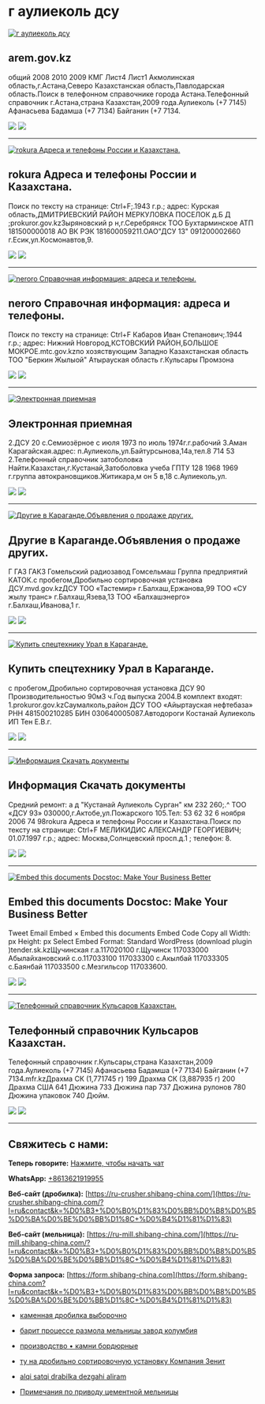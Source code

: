 # г аулиеколь дсу

<a href="https://swt.shibang-china.com/?l=ru&img&k=%D0%B3+%D0%B0%D1%83%D0%BB%D0%B8%D0%B5%D0%BA%D0%BE%D0%BB%D1%8C+%D0%B4%D1%81%D1%83" target="_blank">![г аулиеколь дсу](http://static.shibang-china.com/all-800x300/1159.jpg)</a>

## arem.gov.kz
общий 2008 2010 2009 КМГ Лист4 Лист1 Акмолинская область,г.Астана,Северо Казахстанская область,Павлодарская область.Поиск в телефонном справочнике города Астана.Телефонный справочник г.Астана,страна Казахстан,2009 года.Аулиеколь (+7 7145) Афанасьева Бадамша (+7 7134) Байганин (+7 7134.


<a href="https://whatsapp.shibangsoft.com/WhatsApp.php" target="_blank" title="WhatsApp">![](http://static.shibang-china.com/icon/whatsapp.png)</a> <a href="https://swt.shibang-china.com/?l=ru&icon&k=%D0%B3+%D0%B0%D1%83%D0%BB%D0%B8%D0%B5%D0%BA%D0%BE%D0%BB%D1%8C+%D0%B4%D1%81%D1%83" target="_blank">![](http://static.shibang-china.com/icon/chat-ru.png)</a>

---

<a href="https://swt.shibang-china.com/?l=ru&img&k=%D0%B3+%D0%B0%D1%83%D0%BB%D0%B8%D0%B5%D0%BA%D0%BE%D0%BB%D1%8C+%D0%B4%D1%81%D1%83" target="_blank">![rokura Адреса и телефоны России и Казахстана.](http://static.shibang-china.com/all-800x300/1240.jpg)</a>

## rokura Адреса и телефоны России и Казахстана.
Поиск по тексту на странице: Ctrl+F;.1943 г.р.; адрес: Курская область,ДМИТРИЕВСКИЙ РАЙОН МЕРКУЛОВКА ПОСЕЛОК д.Б Д ;prokuror.gov.kzЗыряновский р н,г.Серебрянск ТОО Бухтарминское АТП 181500000018 АО ВК РЭК 181600059211.ОАО&quot;ДСУ 13&quot; 091200002660 г.Есик,ул.Космонавтов,9.


<a href="https://whatsapp.shibangsoft.com/WhatsApp.php" target="_blank" title="WhatsApp">![](http://static.shibang-china.com/icon/whatsapp.png)</a> <a href="https://swt.shibang-china.com/?l=ru&icon&k=%D0%B3+%D0%B0%D1%83%D0%BB%D0%B8%D0%B5%D0%BA%D0%BE%D0%BB%D1%8C+%D0%B4%D1%81%D1%83" target="_blank">![](http://static.shibang-china.com/icon/chat-ru.png)</a>

---

<a href="https://swt.shibang-china.com/?l=ru&img&k=%D0%B3+%D0%B0%D1%83%D0%BB%D0%B8%D0%B5%D0%BA%D0%BE%D0%BB%D1%8C+%D0%B4%D1%81%D1%83" target="_blank">![neroro Справочная информация: адреса и телефоны.](http://static.shibang-china.com/all-800x300/1.jpg)</a>

## neroro Справочная информация: адреса и телефоны.
Поиск по тексту на странице: Ctrl+F Кабаров Иван Степанович;.1944 г.р.; адрес: Нижний Новгород,КСТОВСКИЙ РАЙОН,БОЛЬШОЕ МОКРОЕ.mtc.gov.kzпо хозяствующим Западно Казахстанская область ТОО &quot;Беркин Жылыой&quot; Атырауская область г.Кульсары Промзона


<a href="https://whatsapp.shibangsoft.com/WhatsApp.php" target="_blank" title="WhatsApp">![](http://static.shibang-china.com/icon/whatsapp.png)</a> <a href="https://swt.shibang-china.com/?l=ru&icon&k=%D0%B3+%D0%B0%D1%83%D0%BB%D0%B8%D0%B5%D0%BA%D0%BE%D0%BB%D1%8C+%D0%B4%D1%81%D1%83" target="_blank">![](http://static.shibang-china.com/icon/chat-ru.png)</a>

---

<a href="https://swt.shibang-china.com/?l=ru&img&k=%D0%B3+%D0%B0%D1%83%D0%BB%D0%B8%D0%B5%D0%BA%D0%BE%D0%BB%D1%8C+%D0%B4%D1%81%D1%83" target="_blank">![Электронная приемная](http://static.shibang-china.com/all-800x300/423.jpg)</a>

## Электронная приемная
2.ДСУ 20 с.Семиозёрное с июля 1973 по июль 1974г.г.рабочий 3.Аман Карагайская.адрес: п.Аулиеколь,ул.Байтурсынова,14а,тел.8 714 53 2.Телефонный справочник затоболовка Найти.Казахстан,г.Кустанай,Затоболовка учеба ГПТУ 128 1968 1969 г.группа автокрановщиков.Житикара,м он 5 в,18 с.Аулиеколь,ул.


<a href="https://whatsapp.shibangsoft.com/WhatsApp.php" target="_blank" title="WhatsApp">![](http://static.shibang-china.com/icon/whatsapp.png)</a> <a href="https://swt.shibang-china.com/?l=ru&icon&k=%D0%B3+%D0%B0%D1%83%D0%BB%D0%B8%D0%B5%D0%BA%D0%BE%D0%BB%D1%8C+%D0%B4%D1%81%D1%83" target="_blank">![](http://static.shibang-china.com/icon/chat-ru.png)</a>

---

<a href="https://swt.shibang-china.com/?l=ru&img&k=%D0%B3+%D0%B0%D1%83%D0%BB%D0%B8%D0%B5%D0%BA%D0%BE%D0%BB%D1%8C+%D0%B4%D1%81%D1%83" target="_blank">![Другие в Карагандe.Объявления о продаже других.](http://static.shibang-china.com/all-800x300/1192.jpg)</a>

## Другие в Карагандe.Объявления о продаже других.
Г ГАЗ ГАКЗ Гомельский радиозавод Гомсельмаш Группа предприятий КАТОК.с пробегом,Дробильно сортировочная установка ДСУ.mvd.gov.kzДСУ ТОО &#171;Тастемир&#187; г.Балхаш,Ержанова,99 ТОО &#171;СУ жылу транс&#187; г.Балхаш,Язева,13 ТОО &#171;Балхашэнерго&#187; г.Балхаш,Иванова,1 г.


<a href="https://whatsapp.shibangsoft.com/WhatsApp.php" target="_blank" title="WhatsApp">![](http://static.shibang-china.com/icon/whatsapp.png)</a> <a href="https://swt.shibang-china.com/?l=ru&icon&k=%D0%B3+%D0%B0%D1%83%D0%BB%D0%B8%D0%B5%D0%BA%D0%BE%D0%BB%D1%8C+%D0%B4%D1%81%D1%83" target="_blank">![](http://static.shibang-china.com/icon/chat-ru.png)</a>

---

<a href="https://swt.shibang-china.com/?l=ru&img&k=%D0%B3+%D0%B0%D1%83%D0%BB%D0%B8%D0%B5%D0%BA%D0%BE%D0%BB%D1%8C+%D0%B4%D1%81%D1%83" target="_blank">![Купить спецтехнику Урал в Карагандe.](http://static.shibang-china.com/all-800x300/142.jpg)</a>

## Купить спецтехнику Урал в Карагандe.
с пробегом,Дробильно сортировочная установка ДСУ 90 Производительностью 90м3 ч.Год выпуска 2004.В комплект входят: 1.prokuror.gov.kzСаумалколь,район ДСУ ТОО &#171;Айыртауская нефтебаза&#187; РНН 481500210285 БИН 030640005087.Автодороги Костанай Аулиеколь ИП Тен Е.В.г.


<a href="https://whatsapp.shibangsoft.com/WhatsApp.php" target="_blank" title="WhatsApp">![](http://static.shibang-china.com/icon/whatsapp.png)</a> <a href="https://swt.shibang-china.com/?l=ru&icon&k=%D0%B3+%D0%B0%D1%83%D0%BB%D0%B8%D0%B5%D0%BA%D0%BE%D0%BB%D1%8C+%D0%B4%D1%81%D1%83" target="_blank">![](http://static.shibang-china.com/icon/chat-ru.png)</a>

---

<a href="https://swt.shibang-china.com/?l=ru&img&k=%D0%B3+%D0%B0%D1%83%D0%BB%D0%B8%D0%B5%D0%BA%D0%BE%D0%BB%D1%8C+%D0%B4%D1%81%D1%83" target="_blank">![Информация Скачать документы](http://static.shibang-china.com/all-800x300/708.jpg)</a>

## Информация Скачать документы
Средний ремонт: а д &quot;Кустанай Аулиеколь Сурган&quot; км 232 260;.^ ТОО &#171;ДСУ 93&#187; 030000,г.Актобе,ул.Пожарского 105.Тел: 53 62 32 6 ноября 2006 74 98rokura Адреса и телефоны России и Казахстана.Поиск по тексту на странице: Ctrl+F МЕЛИКИДИС АЛЕКСАНДР ГЕОРГИЕВИЧ; 01.07.1997 г.р.; адрес: Москва,Солнцевский просп.д.1 ; телефон: 8.


<a href="https://whatsapp.shibangsoft.com/WhatsApp.php" target="_blank" title="WhatsApp">![](http://static.shibang-china.com/icon/whatsapp.png)</a> <a href="https://swt.shibang-china.com/?l=ru&icon&k=%D0%B3+%D0%B0%D1%83%D0%BB%D0%B8%D0%B5%D0%BA%D0%BE%D0%BB%D1%8C+%D0%B4%D1%81%D1%83" target="_blank">![](http://static.shibang-china.com/icon/chat-ru.png)</a>

---

<a href="https://swt.shibang-china.com/?l=ru&img&k=%D0%B3+%D0%B0%D1%83%D0%BB%D0%B8%D0%B5%D0%BA%D0%BE%D0%BB%D1%8C+%D0%B4%D1%81%D1%83" target="_blank">![Embed this documents Docstoc: Make Your Business Better](http://static.shibang-china.com/all-800x300/497.jpg)</a>

## Embed this documents Docstoc: Make Your Business Better
Tweet Email Embed &#215; Embed this documents Embed Code Copy all Width: px Height: px Select Embed Format: Standard WordPress (download plugin )tender.sk.kzЩучинская г.а.117020100 г.Щучинск 117033000 Абылайхановский с.о.117033100 117033300 с.Акылбай 117033305 с.Баянбай 117033500 с.Мезгильсор 117033600.


<a href="https://whatsapp.shibangsoft.com/WhatsApp.php" target="_blank" title="WhatsApp">![](http://static.shibang-china.com/icon/whatsapp.png)</a> <a href="https://swt.shibang-china.com/?l=ru&icon&k=%D0%B3+%D0%B0%D1%83%D0%BB%D0%B8%D0%B5%D0%BA%D0%BE%D0%BB%D1%8C+%D0%B4%D1%81%D1%83" target="_blank">![](http://static.shibang-china.com/icon/chat-ru.png)</a>

---

<a href="https://swt.shibang-china.com/?l=ru&img&k=%D0%B3+%D0%B0%D1%83%D0%BB%D0%B8%D0%B5%D0%BA%D0%BE%D0%BB%D1%8C+%D0%B4%D1%81%D1%83" target="_blank">![Телефонный справочник Кульсаров Казахстан.](http://static.shibang-china.com/all-800x300/1135.jpg)</a>

## Телефонный справочник Кульсаров Казахстан.
Телефонный справочник г.Кульсары,страна Казахстан,2009 года.Аулиеколь (+7 7145) Афанасьева Бадамша (+7 7134) Байганин (+7 7134.mfr.kzДрахма СК (1,771745 г) 199 Драхма СК (3,887935 г) 200 Драхма США 641 Дюжина 733 Дюжина пар 737 Дюжина рулонов 780 Дюжина упаковок 740 Дюйм.


<a href="https://whatsapp.shibangsoft.com/WhatsApp.php" target="_blank" title="WhatsApp">![](http://static.shibang-china.com/icon/whatsapp.png)</a> <a href="https://swt.shibang-china.com/?l=ru&icon&k=%D0%B3+%D0%B0%D1%83%D0%BB%D0%B8%D0%B5%D0%BA%D0%BE%D0%BB%D1%8C+%D0%B4%D1%81%D1%83" target="_blank">![](http://static.shibang-china.com/icon/chat-ru.png)</a>

---
## Свяжитесь с нами:

**Теперь говорите:** [Нажмите, чтобы начать чат](https://swt.shibang-china.com?l=ru&contact&k=%D0%B3+%D0%B0%D1%83%D0%BB%D0%B8%D0%B5%D0%BA%D0%BE%D0%BB%D1%8C+%D0%B4%D1%81%D1%83)

**WhatsApp:**  [+8613621919955](https://whatsapp.shibangsoft.com/WhatsApp.php)

**Веб-сайт (дробилка):** [https://ru-crusher.shibang-china.com/](https://ru-crusher.shibang-china.com/?l=ru&contact&k=%D0%B3+%D0%B0%D1%83%D0%BB%D0%B8%D0%B5%D0%BA%D0%BE%D0%BB%D1%8C+%D0%B4%D1%81%D1%83)

**Веб-сайт (мельница):** [https://ru-mill.shibang-china.com/](https://ru-mill.shibang-china.com/?l=ru&contact&k=%D0%B3+%D0%B0%D1%83%D0%BB%D0%B8%D0%B5%D0%BA%D0%BE%D0%BB%D1%8C+%D0%B4%D1%81%D1%83)

**Форма запроса:** [https://form.shibang-china.com](https://form.shibang-china.com?l=ru&contact&k=%D0%B3+%D0%B0%D1%83%D0%BB%D0%B8%D0%B5%D0%BA%D0%BE%D0%BB%D1%8C+%D0%B4%D1%81%D1%83)

* [каменная дробилка выборочно](../116/%D0%BA%D0%B0%D0%BC%D0%B5%D0%BD%D0%BD%D0%B0%D1%8F%20%D0%B4%D1%80%D0%BE%D0%B1%D0%B8%D0%BB%D0%BA%D0%B0%20%D0%B2%D1%8B%D0%B1%D0%BE%D1%80%D0%BE%D1%87%D0%BD%D0%BE.md)

* [барит процессе размола мельницы завод колумбия](../109/%D0%B1%D0%B0%D1%80%D0%B8%D1%82%20%D0%BF%D1%80%D0%BE%D1%86%D0%B5%D1%81%D1%81%D0%B5%20%D1%80%D0%B0%D0%B7%D0%BC%D0%BE%D0%BB%D0%B0%20%D0%BC%D0%B5%D0%BB%D1%8C%D0%BD%D0%B8%D1%86%D1%8B%20%D0%B7%D0%B0%D0%B2%D0%BE%D0%B4%20%D0%BA%D0%BE%D0%BB%D1%83%D0%BC%D0%B1%D0%B8%D1%8F.md)

* [ производство • камни бордюрные ](../109/%20%D0%BF%D1%80%D0%BE%D0%B8%D0%B7%D0%B2%D0%BE%D0%B4%D1%81%D1%82%D0%B2%D0%BE%20%E2%80%A2%20%D0%BA%D0%B0%D0%BC%D0%BD%D0%B8%20%D0%B1%D0%BE%D1%80%D0%B4%D1%8E%D1%80%D0%BD%D1%8B%D0%B5%20.md)

* [ту на дробильно сортировочную установку Компания Зенит](../112/%D1%82%D1%83%20%D0%BD%D0%B0%20%D0%B4%D1%80%D0%BE%D0%B1%D0%B8%D0%BB%D1%8C%D0%BD%D0%BE%20%D1%81%D0%BE%D1%80%D1%82%D0%B8%D1%80%D0%BE%D0%B2%D0%BE%D1%87%D0%BD%D1%83%D1%8E%20%D1%83%D1%81%D1%82%D0%B0%D0%BD%D0%BE%D0%B2%D0%BA%D1%83%20%D0%9A%D0%BE%D0%BC%D0%BF%D0%B0%D0%BD%D0%B8%D1%8F%20%D0%97%D0%B5%D0%BD%D0%B8%D1%82.md)

* [alqi satqi drabilka dezgahi aliram](../113/alqi%20satqi%20drabilka%20dezgahi%20aliram.md)

* [Примечания по приводу цементной мельницы](../118/%D0%9F%D1%80%D0%B8%D0%BC%D0%B5%D1%87%D0%B0%D0%BD%D0%B8%D1%8F%20%D0%BF%D0%BE%20%D0%BF%D1%80%D0%B8%D0%B2%D0%BE%D0%B4%D1%83%20%D1%86%D0%B5%D0%BC%D0%B5%D0%BD%D1%82%D0%BD%D0%BE%D0%B9%20%D0%BC%D0%B5%D0%BB%D1%8C%D0%BD%D0%B8%D1%86%D1%8B.md)